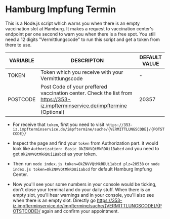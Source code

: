 # Hamburg Impfung Termin

This is a Node.js script which warns you when there is an empty vaccination slot at Hamburg. It makes a request to vaccination center's endpoint per one second to warn you when there is a free spot. You still need a 12 digits "Vermittlungscode" to run this script and get a token from there to use.

| VARIABLE | DESCRIPTON                                                                                                                       | DEFAULT VALUE |
| -------- | -------------------------------------------------------------------------------------------------------------------------------- | ------------- |
| TOKEN    | Token which you receive with your Vermittlungscode                                                                               | -             |
| POSTCODE | Post Code of your preffered vaccination center. Check the list from <https://353-iz.impfterminservice.de/impftermine> (Optional) | 20357         |

- For receive that `token`, first you need to visit `https://353-iz.impfterminservice.de/impftermine/suche/{VERMITTLUNGSCODE}/{POTSTCODE}/`

- Inspect the page and find your `token` from Authorization part. it would look like `Authorization: Basic OkZNVVQtMkRDUi1Babcd` and you need to get `OkZNVVQtMkRDUi1Babcd` as your token.

- Then run `node index.js token=OkZNVVQtMkRDUi1abcd plz=20538` or `node index.js token=OkZNVVQtMkRDUi1abcd` for default Hamburg Impfung Center.

- Now you'll see your some numbers in your console would be ticking, don't close your terminal and do your daily stuff. When there is an empty slot, you'll hear warnings and in your console, you'll also see when there is an empty slot. Directly go <https://353-iz.impfterminservice.de/impftermine/suche/{VERMITTLUNGSCODE}/{POTSTCODE}/> again and confirm your appointment.
